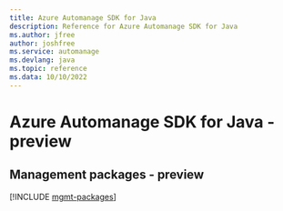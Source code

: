 ```yaml
---
title: Azure Automanage SDK for Java
description: Reference for Azure Automanage SDK for Java
ms.author: jfree
author: joshfree
ms.service: automanage
ms.devlang: java
ms.topic: reference
ms.data: 10/10/2022
---
```

# Azure Automanage SDK for Java - preview

## Management packages - preview
[!INCLUDE [mgmt-packages](automanage-mgmt-index.md)]